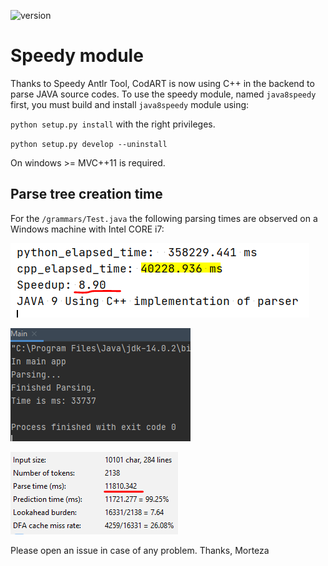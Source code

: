 ![version](https://img.shields.io/badge/version-1.0.0-green)

# Speedy module

Thanks to Speedy Antlr Tool, CodART is now using C++ in the backend to parse JAVA source codes. 
To use the speedy module, named `java8speedy` first, you must build and install `java8speedy` module using:

`python setup.py install` with the right privileges.

`python setup.py develop --uninstall`

On windows  >= MVC++11 is required.


## Parse tree creation time

For the `/grammars/Test.java` the following parsing times are observed on a Windows machine with Intel CORE i7:

![ANTLR Python and C++](../docs/figs/parsetime/antlr_python_and_cpp.png)

![ANTLR Java](../docs/figs/parsetime/antlr_java.png)

![ANTLR Plugin for Intellij IDE](../docs/figs/parsetime/antlr_intellij-plugin-v4.png)

Please open an issue in case of any problem.
Thanks, Morteza